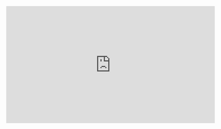 ﻿<iframe width="560" height="315" src="https://www.youtube.com/embed/DQjjbTcBKR8?list=PL1DEQjXG2xnJOSQf2421r1S040NkvCApp" frameborder="0" allowfullscreen></iframe>
